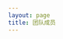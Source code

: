 ```yaml
---
layout: page
title: 团队成员
---
```

<script setup>
import {
  VPTeamPage,
  VPTeamPageTitle,
  VPTeamMembers,
  VPTeamPageSection
} from 'vitepress/theme'
const coreMembers = [
  {
    avatar: '/imgs/avatars/史操.jpg',
    name: '史操',
    title: '指导老师',
    desc: 'Cao Shi received Ph. D degree in 2011 from Central South University, and now works with the School of Information Science and Technology, Qingdao University of Science and Technology, China. He was a postdoctoral research fellow at Peking University from 2011 to 2013. His research interests include image, video processing, and artificial intelligence.',

  },
    {
    avatar: '/imgs/avatars/许灿辉.jpg',
    name: '许灿辉',
    title: '指导老师',
    desc: 'Canhui Xu received her Ph.D. degree from Central South University, China, in 2011. She is currently working in the School of Information Science and Technology, Qingdao University of Science and Technology, China. She was a postdoctoral research fellow at Peking University from 2012 to 2014. She was a visiting scholar at Arizona State University, USA, from 2019 to 2020, and a visiting Ph.D. student at Imperial Collage London, UK, from 2009 to 2010. Her research interests include deep learning, document layout analysis and image understanding.',

  },
]

const tutorsOthers = [
  {
    avatar: '/imgs/avatars/王鑫.jpg',
    name: '王鑫',
    title: '指导老师',
    desc: 'Wang Xin received his Ph.D. degree from China University of Petroleum, China, in 2013. Currently working as Associate Professor for School of Information Science and Technology, Qingdao University of Science and Technology, China. He was the director of Pore-scale Imaging Lab in Qingdao City from 2017 to 2020, also a doctoral supervisor of Graduate School of International Studies, Shandong Academy of Sciences in 2018-2020. He was a visiting scientist at Imperial Collage London, Herriot-Watt University and Far East Branch Russian Academy of Sciences. He participated in the National Joint-Scientific Expedition team with Russia and Japan in the year of 2016 and 2017. His research interests include 2D&3D image processing，computer vision & artificial intelligence.',

  },
    {
    avatar: '/imgs/avatars/程远志.jpg',
    name: '程远志',
    title: '指导老师',
    desc: 'Yuanzhi Cheng received the Ph.D. degree from the Harbin Institute of Technology, Harbin, China. He was with the School of Computer Science and Technology, Harbin Institute of Technology, until 2020. He is currently a professor with the School of Information Science and Technology, Qingdao University of Science and Technology, Qingdao, China. His research interests include pattern recognition, image processing, and computer-assisted surgical system.',

  },
]

const student20 =[
  {
    avatar: '/imgs/avatars/毕恒悦.jpg',
    name: '毕恒悦',
    title: '2020级',
    desc: 'Hengyue Bi currently working toward the M.S. degree with the School of Information Science and Technology, Qingdao University of Science and Technology, Qingdao, China. His research interests include object detection, document layout analysis, scene text understanding, and 3D reconstruction.',

  },
    {
    avatar: '/imgs/avatars/李玉腾.jpg',
    name: '李玉腾',
    title: '2020级',
    desc: 'Yuteng Li received B.E. degree from Jining Medical University in 2016. Now he is  a Master student majoring in Computer technology degree at Qingdao University of Science and Technology,under the supervision of Ph.D. Cao Shi. His research interests include deep learning, computer vision, image processing.',

  },
    {
    avatar: '/imgs/avatars/张洪红.jpg',
    name: '张洪红',
    title: '2020级',
    desc: 'Honghong Zhang  is currently pursuing the M.S. degree with School of Information Science and Technology, Qingdao University of Science and Technology, Shandong, China. Her research interests include artificial intelligence, computer vision, image processing.',

  },

  {
    avatar: '/imgs/avatars/李冲冲.jpg',
    name: '李冲冲',
    title: '2020级',
    desc: 'Chongchong Li received B.E. degree from Zaozhuang University in 2014. Now he is a Master student majoring in Computer technology degree at Qingdao University of Science and Technology,under the supervision of Ph.D. Cao Shi. His research interests include deep learning, computer vision, image processing.',
  },

  {
    avatar: '/imgs/avatars/C01-20-潘英杰.jpg',
    name: '潘英杰',
    title: '2020级',
    desc: 'Yingjie Pan is currently working for a master\'s degree in the School of Information Science and Technology, Qingdao University of Science and Technology. His research interests include deep learning，computer vision, medical image registration.',
  },

  {
    avatar: '/imgs/avatars/C02-20-王烨楠.jpg',
    name: '王烨楠',
    title: '2020级',
    desc: 'Yenan Wang is currently studying for her master\'s degree in the College of Information Science and Technology at Qingdao University of Science and Technology in Qingdao, China. Her main research field is medical image processing, and the specific research direction is the classification and localization of chest radiographs.',
  },

  {
    avatar: '/imgs/avatars/C03-20-黄长见.jpg',
    name: '黄长见',
    title: '2020级',
    desc: 'Changjian Huang graduated from the Zhongyuan University of Technology in 2019 with an engineering degree. Now he is a postgraduate student in software engineering at Qingdao University of Science and Technology, and his tutor is Professor Yuanzhi Cheng. His research interests include deep learning, computer vision, and medical image processing.',
  },
  {
    avatar: '/imgs/avatars/C04-20-刘豪.jpg',
    name: '刘豪',
    title: '2020级',
    desc: 'Liu Hao, an outstanding graduate of Changchun University of Technology in 2020, received a bachelor\'s degree in engineering. Now he is a Master student majoring in Computer Science and Technology degree at Qingdao University of Science and Technology, under the guidance of Professor Cheng Yuanzhi. His research interests include deep learning, computer vision, and medical image segmentation.',
  },

]

const student21 =[
  {
    avatar: '/imgs/avatars/何健飞.jpg',
    name: '何健飞',
    title: '2021级',
	desc: 'Jianfei He received B.E. degree from Hebei University of Science and Technology in 2021. Now he is  a Master student majoring in Computer Science and Technology degree at Qingdao University of Science and Technology, under the supervision of Ph.D. Canhui Xu . His research interests include deep learning, computer vision, and medical image segmentation.',

  },
  {
    avatar: '/imgs/avatars/王翔.jpg',
    name: '王翔',
    title: '2021级',
	desc: 'My name is Xiang Wang.I am a Postgraduate student majoring in SE in QUST.I love gaming(like Snooker offline, LOL on-line), programming(like Python, Cplusplus, lua and nothing else) and sleeping most and regard peace as my destination.',

  },
  {
    avatar: '/imgs/avatars/陈文达.jpg',
    name: '陈文达',
    title: '2021级',
	desc: 'I graduated from Qingdao University of Science and Technology majoring in Computer Science and Technology in 2019. Now I am studying for a master‘s degree in Electronic Information in Qingdao University of Science and Technology,under the supervision of Ph.D. Cao Shi .My research interests include computer vision, image processing and medical image segmentation.',
  },
  {
    avatar: '/imgs/avatars/邱海韬.jpg',
    name: '邱海韬',
    title: '2021级',
	desc: 'Haitao Qiu received B.E. degree from Qingdao Agricultural University. Now I am  a Master student majoring in Electronic and Information Engineering degree at Qingdao University of Science and Technology, under the supervision of Ph.D. Cao Shi. My research interests include deep learning, computer vision, medical image segmentation.',
  },
  {
    avatar:  '/imgs/avatars/杨琦.jpg',
    name: '杨琦',
    title: '2021级',
	desc: 'Qi Yang currently working toward the M.S. degree with the School of Information Science and Technology,Qingdao University of Science and Technology, Qingdao, China. His research interests include object detection,image segmentation,panoptic segmentation. Sometimes he also develops frontend, such as Vue (this website is built with Vue, more precisely, Vitepress).',
  },
  {
    avatar:  '/imgs/avatars/王鑫06-21-仲昭岩.jpg',
    name: '仲昭岩',
    title: '2021级',
	desc: 'Zhaoyan Zhong received his Bachelor of Engineering degree from Qingdao University of Science and Technology in 2021. He is currently a master\'s student in Computer Science and Technology at Qingdao University of Science and Technology, under the supervision of Prof. Wang Xin. His research interests include deep learning, computer vision and logging image restoration.',
  },
  {
    avatar:  '/imgs/avatars/王鑫07-21-黄奇杰.jpg',
    name: '黄奇杰',
    title: '2021级',
	desc: 'QiJie Huang is currently working toward the M.S. degree with the School of Information Science and Technology, Qingdao University of Science and Technology, under the supervision of Prof. Wang Xin. His research interests include deep learning, computer vision,and 3D mineral reconstruction.',
  },
  {
    avatar:  '/imgs/avatars/王鑫08-21-赵相欣.jpg',
    name: '赵相欣',
    title: '2021级',
	desc: 'QiJie Huang is currently working toward the M.S. degree with the School of Information Science and Technology, Qingdao University of Science and Technology, under the supervision of Prof. Wang Xin. His research interests include deep learning, computer vision,and 3D mineral reconstruction.',
  },
  {
    avatar:  '/imgs/avatars/C05-21-赵东.jpg',
    name: '赵东',
    title: '2021级',
	desc: 'Dong Zhao is currently pursuing the M.S. degree with School of Information Science and Technology, Qingdao University of Science and Technology, under the supervision of Prof. Yuanzhi Cheng. His research interests include deep learning, computer vision, medical image segmentation and Marine organism classification.',
  },
  {
    avatar:  '/imgs/avatars/C06-21-王南南.jpg',
    name: '王南南',
    title: '2021级',
	desc: 'Nannan Wang is currently pursuing the M.S. degree with School of Information Science and Technology, Qingdao University of Science and Technology. His research interests include deep learning, medical image segmentation and tumor segmentation.',
  },
  {
    avatar:  '/imgs/avatars/C07-21-任玉涛.jpg',
    name: '任玉涛',
    title: '2021级',
	desc: 'Yutao Ren received his bachelor\'s degree from Qingdao University of Science and Technology in 2021. Now he is studying for a master\'s degree in electronic information from Qingdao University of Science and Technology. His tutor is Professor Yuanzhi Cheng. His professional knowledge is mainly in deep learning. His main research directions include computer vision and medical image segmentation.',
  },
  {
    avatar:  '/imgs/avatars/C08-21-胡帅.jpg',
    name: '胡帅',
    title: '2021级',
	desc: 'Shuai Hu graduated from Qingdao University of Science and Technology in 2020 and is now a master student in computer science and technology at Qingdao University of Science and Technology, under the supervision of Ph.D. Yuanzhi Cheng. His research interests include deformable image registration, image processing and medical image segmentation.',
  },
  {
    avatar:  '/imgs/avatars/C09-21-李忠昊.jpg',
    name: '李忠昊',
    title: '2021级',
	desc: 'Zhonghao Li received his Bachelor of Science degree from Hohai University. He is now a master student of Computer Science and Technology in Qingdao University of Science and Technology under the supervision of Professor Yuanzhi Cheng. His research focuses on deep learning, specifically medical image segmentation.',
  },
  {
    avatar:  '/imgs/avatars/C10-21-于生正.jpg',
    name: '于生正',
    title: '2021级',
	desc: 'Shengzheng Yu received B.E. degree from Qufu Normal University in 2021. Now, he is a Master student majoring in Electronic Information in Qingdao University of Science &Technology, under the supervision of Prof. Yuanzhi Cheng. His reserach interests include computer vision, Marine organism classification and recognition, medical image segmentation and so on.',
  },
]

const student22 =[
  {
    avatar: '/imgs/avatars/袁正一.jpg',
    name: '袁正一',
    title: '2022级',
	desc: 'Zhengyi Yuan received B.E. degree from Qingdao University of Science and Technology in 2021.Now he is a Master student majoring in Software Engineering degree at Qingdao University of Science and Technology,under the supervision of Ph.D. CaoShi. He research interests include deep learning, computer vision, image processing.',
  },
  {
    avatar: '/imgs/avatars/张栋.jpg',
    name: '张栋',
    title: '2022级',
	desc: 'Dong Zhang received B.E. degree from XiHua University in 2021. Now he is  a Master student majoring in Computer technology degree at Qingdao University of Science and Technology,under the supervision of Ph.D. Canhui Xu. His research interests include deep learning, computer vision, image processing.',
  },
  {
    avatar: '/imgs/avatars/谢彧.jpg',
    name: '谢彧',
    title: '2022级',
	desc: 'Xie Yu is currently pursuing the M.S. degree with School of Information Science and Technology, Qingdao University of Science and Technology, Shandong. He is interested in artificial intelligence, and his research focuses on computer vision.',
  },
  {
    avatar: '/imgs/avatars/王鑫01-22-牟鑫涛.jpg',
    name: '牟鑫涛',
    title: '2022级',
	desc: 'XinTao Mou received B.E. degree from Weifang University in 2021. Now he is a Master student majoring in Computer Technology degree at Qingdao University of Science and Technology,under the supervision of Prof. Wang Xin. His research interests include deep learning, computer vision, image processing.',
  },
  {
    avatar: '/imgs/avatars/王鑫02-22-刘艳霞.jpg',
    name: '刘艳霞',
    title: '2022级',
	desc: 'Liu Yanxia is currently working toward the M.S. degree with the School of Information Science and Technology, Qingdao University of Science and Technology, Qingdao, China,under the supervision of Prof. Xin Wang. Her research interests include artificial intelligence, computer vision, image processing.',
  },
  {
    avatar: '/imgs/avatars/王鑫03-22-张英琦.jpg',
    name: '张英琦',
    title: '2022级',
	desc: 'Yingqi Zhang received her bachelor\'s degree in 2022. Now,she is a Master student majoring in Computer Technology degree at Qingdao University of Science and Technology, under the supervision of Prof.Wang Xin. Her research interests include computer vision,image reconstruction and permeability prediction.',
  },
  {
    avatar: '/imgs/avatars/王鑫04-22-牛力国.jpg',
    name: '牛力国',
    title: '2022级',
	desc: 'Liguo Niu is currently working toward the M.S. degree with the School of Information Science and Technology at Qingdao University of Science and Technology, under the supervision of Prof. Wang Xin. His research interests include deep learing, computer vision and image processing.',
  },
  {
    avatar: '/imgs/avatars/王鑫05-22-贵雪峰.jpg',
    name: '贵雪峰',
    title: '2022级',
	desc: 'Xuefeng Gui is currently studying for the M.S. degree at Qingdao University of Science and Technology, Shandong Province, under the supervision of Prof. Wang Xin. He is interested in computer vision, and his current research focus on target detection and tracking.',
  },


  {
    avatar: '/imgs/avatars/C11-22-王子轩.jpg',
    name: '王子轩',
    title: '2022级',
	desc: 'Zixuan Wang, graduated from Qingdao University of Science and Technology in 2022. He is continuing to do the M.S. degree at the same university. He is majoring in computer technology under the supervision of Ph.D. Yuanzhi Cheng. His research domains include deep learning, computer vision and image processing.',
  },

  {
    avatar: '/imgs/avatars/C12-22-朱庚鑫.jpg',
    name: '朱庚鑫',
    title: '2022级',
	desc: 'Gengxin Zhu received B.E. degree from Qingdao University of Science and Technology in 2022.Now he is a Master student majoring in Computer technology degree at Qingdao University of Science and Technology. His research interests include deep learning, computer vision, image processing.',
  },

  {
    avatar: '/imgs/avatars/C13-22-许浩天.jpg',
    name: '许浩天',
    title: '2022级',
	desc: 'Haotian Xv Received B.E. degree from Yantai University in 2021, and now he is a Master student majoring in Computer technology degree at Qingdao University of Science and Technology,under the supervision of Ph.D. Yuanzhi Cheng. His research interests include computer vision and deep learing.',
  },

  {
    avatar: '/imgs/avatars/C14-22-马春帅.jpg',
    name: '马春帅',
    title: '2022级',
	desc: 'Chunshuai Ma Received B.E. degree from Qingdao University of Science and Technology in 2022. Now he is a Master student majoring in Computer technology degree at Qingdao University of Science and Technology, under the supervision of Ph.D. Yuanzhi Cheng. His research interests include computer vision and deep learing.',
  },

  {
    avatar: '/imgs/avatars/C15-22-谢培栋.jpg',
    name: '谢培栋',
    title: '2022级',
	desc: 'Peidong Xie is currently studying in the School of Information Science and Technology at Qingdao University of Science and Technology for his master\'s degree, under the supervision of Yuanzhi Cheng. His research interests include deep learning and image processing.',
  },

]
const undergraduate =[  {
    avatar: '/imgs/avatars/牟翔宇.jpg',
    name: '牟翔宇',
    title: '2019级',
    desc: 'Mou Xiangyu is currently an undergraduate student pursuing a Bachelor\'s degree in the School of Information Science and Technology at Qingdao University of Science and Technology. His research interests revolve around deep learning text generation and fundamental computer algorithm research.',
  }]
  
const student19 =[
  {
    avatar: '/imgs/avatars/C16-19-王广涵.jpg',
    name: '王广涵',
    title: '2019级',
    desc: 'Guanghan Wang, a postgraduate student, graduated from Qingdao University of Science and Technology in 2022 and currently works in Hiaser Medical Center of Qingdao. His research direction is deep learning image field -- medical image processing.',
  },
  {
    avatar: '/imgs/avatars/C17-19-刘宇博.jpg',
    name: '刘宇博',
    title: '2019级',
    desc: 'Yubo Liu received B.E. degree from Yantai University in 2019, and received Master degree from Qingdao University of Science and Technology in 2022.His supervisor is Professor Guozhu Liu. His research fields include: computer vision, medical image processing, lung disease detection, etc. Now, he works in Shandong High-speed Information Group.',
  },
]


</script>

<VPTeamPage>
  <VPTeamPageTitle>
    <template #title>指导老师</template>
    <template #lead>...</template>
  </VPTeamPageTitle>
  <VPTeamMembers size="medium" :members="coreMembers" />
  <VPTeamMembers size="medium" :members="tutorsOthers" />  
  <VPTeamPageSection>
    <template #title>20级研究生</template>
    <template #lead>...</template>
    <template #members>
      <VPTeamMembers size="medium" :members="student20" />
    </template>
  </VPTeamPageSection>

  <VPTeamPageSection>
    <template #title>21级研究生</template>
    <template #lead>...</template>
    <template #members>
      <VPTeamMembers size="medium" :members="student21" />
    </template>
  </VPTeamPageSection>

  <VPTeamPageSection>
    <template #title>22级研究生</template>
    <template #lead>...</template>
    <template #members>
      <VPTeamMembers size="medium" :members="student22" />
    </template>
  </VPTeamPageSection>

  <VPTeamPageSection>
    <template #title>本科生</template>
    <template #lead>...</template>
    <template #members>
      <VPTeamMembers size="medium" :members="undergraduate" />
    </template>
  </VPTeamPageSection>

  <VPTeamPageSection>
    <template #title>毕业研究生</template>
    <template #lead>...</template>
    <template #members>
      <VPTeamMembers size="medium" :members="student19" />
    </template>
  </VPTeamPageSection>
</VPTeamPage>

